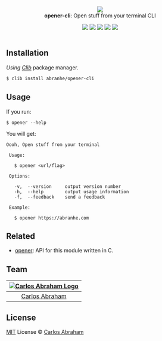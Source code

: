 <p align="center">
	<br>
	<img src="https://cdn.abranhe.com/projects/open/logo.svg">
	<br>
	<b>opener-cli</b>: Open stuff from your terminal CLI
	<br>
</p>

<p align="center">
	<a href="https://travis-ci.org/abranhe/opener-cli"><img src="https://img.shields.io/travis/abranhe/opener-cli.svg?logo=travis" /></a>
	<a href="https://github.com/abranhe"><img src="https://abranhe.com/badge.svg"></a>
	<a href="https://cash.me/$abranhe"><img src="https://cdn.abranhe.com/badges/cash-me.svg"></a>
	<a href="https://patreon.com/abranhe"><img src="https://cdn.abranhe.com/badges/patreon.svg" /></a>
	<a href="https://github.com/abranhe/opener-cli/blob/master/license"><img src="https://img.shields.io/github/license/abranhe/opener-cli.svg" /></a>

  <br>
  <br>
</p>


## Installation

*Using [Clib](https://github.com/clibs/clib)* package manager.

```sh
$ clib install abranhe/opener-cli
```

## Usage

If you run:

```
$ opener --help
```

You will get:

```
Oooh, Open stuff from your terminal

 Usage:

   $ opener <url/flag>

 Options:

   -v,  --version     output version number
   -h,  --help        output usage information
   -f,  --feedback    send a feedback

 Example:

   $ opener https://abranhe.com
```

## Related

- [opener][opener]: API for this module written in C.

## Team

|[![Carlos Abraham Logo][abranhe-img]][abranhe]|
| :-: |
| [Carlos Abraham][abranhe] |

## License

[MIT][license] License © [Carlos Abraham][abranhe]

<!-------------------- Links ------------------------>
[abranhe]: https://github.com/abranhe
[abranhe-img]: https://avatars3.githubusercontent.com/u/21347264?s=50
[license]: https://github.com/abranhe/opener-cli/blob/master/license
[travis-badge]: https://img.shields.io/travis/abranhe/opener-cli.svg
[travis-status]: https://travis-ci.org/abranhe/opener-cli
[opener]: https://github.com/abranhe/opener
